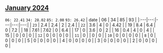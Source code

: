 ## [January 2024](2024-01.csv)

`06: 22.41` `34: 28.02` `85: 2.00` `93: 26.42` 
| date | 06 | 34 | 85 | 93 |
|:---|---:|---:|---:|---:|
| `23` | 2.4 | 2.4 | 2 | 2.4 <tr></tr>|
| `22` | 3.6 | 4 | 0 | 4.42 <tr></tr>|
| 19 | 8.4 | 6.4 | 0 | 7.2 <tr></tr>|
| 18 | 7.61 | 7.62 | 0 | 6.4 <tr></tr>|
| 17 | 0 | 3.6 | 0 | 2 <tr></tr>|
| 16 | 0.4 | 4 | 0 | 4 <tr></tr>|
| 15 |  | 0 | 0 | 0 <tr></tr>|
| `12` | 0 | 0 | 0 | 0 <tr></tr>|
| `11` | 0 |  | 0 | 0 <tr></tr>|
| `10` | 0 | 0 | 0 | 0 <tr></tr>|
| `8` | 0 | 0 | 0 | 0 <tr></tr>|
| 5 | 0 | 0 | 0 | 0 <tr></tr>|
| 4 | 0 | 0 | 0 | 0 <tr></tr>|
| 3 | 0 | 0 | 0 | 0 <tr></tr>|
| 2 | 0 | 0 | 0 | 0 <tr></tr>|
